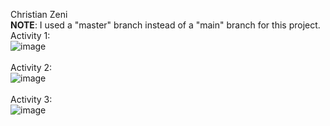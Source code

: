 Christian Zeni <br/>
**NOTE**: I used a "master" branch instead of a "main" branch for this project. <br/>
Activity 1: <br/>
![image](https://user-images.githubusercontent.com/68239498/190666583-feaf6b7b-9c5d-4b93-9f30-a3e897b7da98.png) <br/> <br/>
Activity 2: <br/>
![image](https://user-images.githubusercontent.com/68239498/190667664-d9f2c0b5-3092-425c-bb31-fdc5d9429ef3.png) <br/> <br/>
Activity 3: <br/>
![image](https://user-images.githubusercontent.com/68239498/190670383-a247c100-65e1-4785-a528-365bea581d76.png) <br/> <br/>

